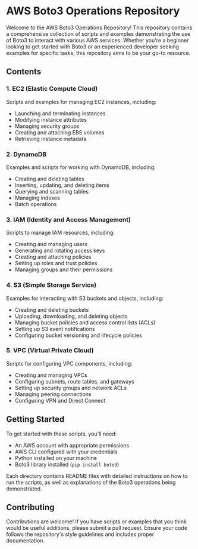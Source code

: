 # AWS Boto3 Operations Repository 

Welcome to the AWS Boto3 Operations Repository! This repository contains a comprehensive collection of scripts and examples demonstrating the use of Boto3 to interact with various AWS services. Whether you're a beginner looking to get started with Boto3 or an experienced developer seeking examples for specific tasks, this repository aims to be your go-to resource.

## Contents

### 1. EC2 (Elastic Compute Cloud)
Scripts and examples for managing EC2 instances, including:
- Launching and terminating instances
- Modifying instance attributes
- Managing security groups
- Creating and attaching EBS volumes
- Retrieving instance metadata

### 2. DynamoDB
Examples and scripts for working with DynamoDB, including:
- Creating and deleting tables
- Inserting, updating, and deleting items
- Querying and scanning tables
- Managing indexes
- Batch operations

### 3. IAM (Identity and Access Management)
Scripts to manage IAM resources, including:
- Creating and managing users
- Generating and rotating access keys
- Creating and attaching policies
- Setting up roles and trust policies
- Managing groups and their permissions

### 4. S3 (Simple Storage Service)
Examples for interacting with S3 buckets and objects, including:
- Creating and deleting buckets
- Uploading, downloading, and deleting objects
- Managing bucket policies and access control lists (ACLs)
- Setting up S3 event notifications
- Configuring bucket versioning and lifecycle policies

### 5. VPC (Virtual Private Cloud)
Scripts for configuring VPC components, including:
- Creating and managing VPCs
- Configuring subnets, route tables, and gateways
- Setting up security groups and network ACLs
- Managing peering connections
- Configuring VPN and Direct Connect

## Getting Started

To get started with these scripts, you'll need:
- An AWS account with appropriate permissions
- AWS CLI configured with your credentials
- Python installed on your machine
- Boto3 library installed (`pip install boto3`)

Each directory contains README files with detailed instructions on how to run the scripts, as well as explanations of the Boto3 operations being demonstrated.

## Contributing

Contributions are welcome! If you have scripts or examples that you think would be useful additions, please submit a pull request. Ensure your code follows the repository's style guidelines and includes proper documentation.
